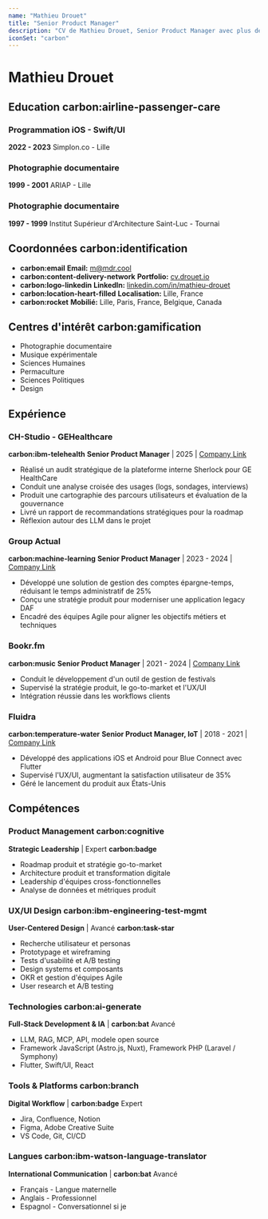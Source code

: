 ```yaml
---
name: "Mathieu Drouet"
title: "Senior Product Manager"
description: "CV de Mathieu Drouet, Senior Product Manager avec plus de 10 ans d'expérience en gestion de produits numériques et transformation digitale."
iconSet: "carbon"
---
```


# Mathieu Drouet

## Education **carbon:airline-passenger-care**

### Programmation iOS - Swift/UI
**2022 - 2023**
Simplon.co - Lille

### Photographie documentaire
**1999 - 2001**
ARIAP - Lille

### Photographie documentaire
**1997 - 1999**
Institut Supérieur d'Architecture Saint-Luc - Tournai

## Coordonnées **carbon:identification**

- **carbon:email** **Email:** m@mdr.cool
- **carbon:content-delivery-network** **Portfolio:** [cv.drouet.io](https://cv.drouet.io)
- **carbon:logo-linkedin** **LinkedIn:** [linkedin.com/in/mathieu-drouet](https://linkedin.com/in/mathieu-drouet)
- **carbon:location-heart-filled** **Localisation:** Lille, France
- **carbon:rocket** **Mobilié:** Lille, Paris, France, Belgique, Canada

## Centres d'intérêt **carbon:gamification**

- Photographie documentaire
- Musique expérimentale
- Sciences Humaines
- Permaculture
- Sciences Politiques
- Design

## Expérience

### CH-Studio - GEHealthcare
**carbon:ibm-telehealth**
**Senior Product Manager** | 2025 | [Company Link](https://chstudio.fr/project/plateforme-de-gestion-de-donnees-dicom/)
- Réalisé un audit stratégique de la plateforme interne Sherlock pour GE HealthCare
- Conduit une analyse croisée des usages (logs, sondages, interviews)
- Produit une cartographie des parcours utilisateurs et évaluation de la gouvernance
- Livré un rapport de recommandations stratégiques pour la roadmap
- Réflexion autour des LLM dans le projet

### Group Actual
**carbon:machine-learning**
**Senior Product Manager** | 2023 - 2024 | [Company Link](https://www.groupeactual.eu/)

- Développé une solution de gestion des comptes épargne-temps, réduisant le temps administratif de 25%
- Conçu une stratégie produit pour moderniser une application legacy DAF
- Encadré des équipes Agile pour aligner les objectifs métiers et techniques

### Bookr.fm
**carbon:music**
**Senior Product Manager** | 2021 - 2024 | [Company Link](https://bookr.fm/)

- Conduit le développement d'un outil de gestion de festivals
- Supervisé la stratégie produit, le go-to-market et l'UX/UI
- Intégration réussie dans les workflows clients

### Fluidra
**carbon:temperature-water**
**Senior Product Manager, IoT** | 2018 - 2021 | [Company Link](https://www.fluidra.com/)

- Développé des applications iOS et Android pour Blue Connect avec Flutter
- Supervisé l'UX/UI, augmentant la satisfaction utilisateur de 35%
- Géré le lancement du produit aux États-Unis

## Compétences

### Product Management **carbon:cognitive**
**Strategic Leadership** | Expert **carbon:badge**

- Roadmap produit et stratégie go-to-market
- Architecture produit et transformation digitale
- Leadership d'équipes cross-fonctionnelles
- Analyse de données et métriques produit

### UX/UI Design **carbon:ibm-engineering-test-mgmt**
**User-Centered Design** | Avancé **carbon:task-star**

- Recherche utilisateur et personas
- Prototypage et wireframing
- Tests d'usabilité et A/B testing
- Design systems et composants
- OKR et gestion d'équipes Agile
- User research et A/B testing

### Technologies **carbon:ai-generate**
**Full-Stack Development & IA** | **carbon:bat** Avancé
 
- LLM, RAG, MCP, API, modele open source
- Framework JavaScript (Astro.js, Nuxt), Framework PHP (Laravel / Symphony)
- Flutter, Swift/UI, React

### Tools & Platforms **carbon:branch**
**Digital Workflow** | **carbon:badge** Expert

- Jira, Confluence, Notion
- Figma, Adobe Creative Suite
- VS Code, Git, CI/CD

### Langues **carbon:ibm-watson-language-translator**
**International Communication** |  **carbon:bat** Avancé

- Français - Langue maternelle
- Anglais - Professionnel
- Espagnol - Conversationnel si je 
